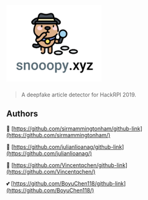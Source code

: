 # <img src="app/templates/images/logo1.png" alt="snooopy" width="250" height="200">
> A deepfake article detector for HackRPI 2019.

## Authors

🗿  [https://github.com/sirmammingtonham/github-link](https://github.com/sirmammingtonham/)

💽  [https://github.com/julianlioanag/github-link](https://github.com/julianlioanag/)

👙  [https://github.com/Vincentqchen/github-link](https://github.com/Vincentqchen/)

💕  [https://github.com/BoyuChen118/github-link](https://github.com/BoyuChen118/)
